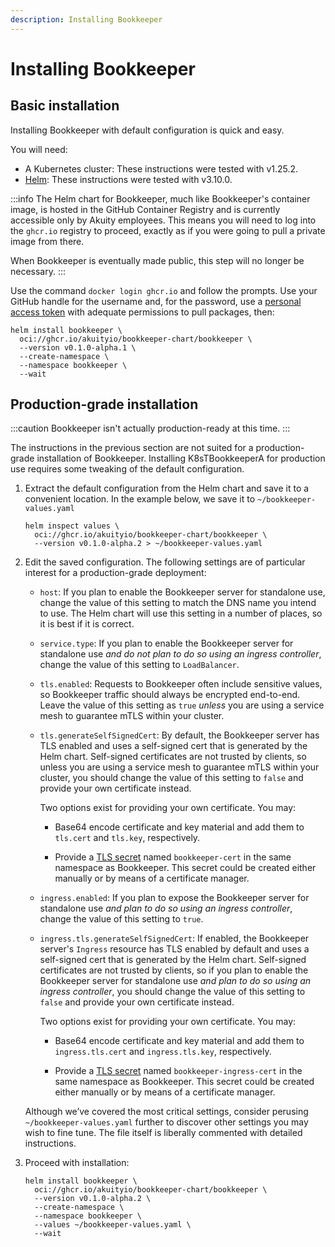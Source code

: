 ```yaml
---
description: Installing Bookkeeper
---
```


# Installing Bookkeeper

## Basic installation

Installing Bookkeeper with default configuration is quick and easy.

You will need:

* A Kubernetes cluster: These instructions were tested with v1.25.2.
* [Helm](https://helm.sh/docs/): These instructions were tested with v3.10.0.

:::info
The Helm chart for Bookkeeper, much like Bookkeeper's container image, is hosted
in the GitHub Container Registry and is currently accessible only by Akuity
employees. This means you will need to log into the `ghcr.io` registry to
proceed, exactly as if you were going to pull a private image from there.

When Bookkeeper is eventually made public, this step will no longer be
necessary.
:::

Use the command `docker login ghcr.io` and follow the prompts. Use your GitHub
handle for the username and, for the password, use a
[personal access token](https://github.com/settings/tokens) with adequate
permissions to pull packages, then:

```shell
helm install bookkeeper \
  oci://ghcr.io/akuityio/bookkeeper-chart/bookkeeper \
  --version v0.1.0-alpha.1 \
  --create-namespace \
  --namespace bookkeeper \
  --wait
```

## Production-grade installation

:::caution
Bookkeeper isn't actually production-ready at this time.
:::

The instructions in the previous section are not suited for a production-grade
installation of Bookkeeper. Installing K8sTBookkeeperA for production use
requires some tweaking of the default configuration.

1. Extract the default configuration from the Helm chart and save it to a
   convenient location. In the example below, we save it to
   `~/bookkeeper-values.yaml`

   ```shell
   helm inspect values \
     oci://ghcr.io/akuityio/bookkeeper-chart/bookkeeper \
     --version v0.1.0-alpha.2 > ~/bookkeeper-values.yaml
   ```

1. Edit the saved configuration. The following settings are of particular
   interest for a production-grade deployment:

    * `host`: If you plan to enable the Bookkeeper server for standalone use,
      change the value of this setting to match the DNS name you intend to use.
      The Helm chart will use this setting in a number of places, so it is best
      if it is correct.

    * `service.type`: If you plan to enable the Bookkeeper server for standalone
      use _and do not plan to do so using an ingress controller_, change the
      value of this setting to `LoadBalancer`.

    * `tls.enabled`: Requests to Bookkeeper often include sensitive values, so
      Bookkeeper traffic should always be encrypted end-to-end. Leave the value
      of this setting as `true` _unless_ you are using a service mesh to
      guarantee mTLS within your cluster.

    * `tls.generateSelfSignedCert`: By default, the Bookkeeper server has TLS
      enabled and uses a self-signed cert that is generated by the Helm chart.
      Self-signed certificates are not trusted by clients, so unless you are
      using a service mesh to guarantee mTLS within your cluster, you should
      change the value of this setting to `false` and provide your own
      certificate instead.

      Two options exist for providing your own certificate. You may:

      * Base64 encode certificate and key material and add them to `tls.cert`
        and `tls.key`, respectively.

      * Provide a
        [TLS secret](https://kubernetes.io/docs/concepts/configuration/secret/#tls-secrets)
        named `bookkeeper-cert` in the same namespace as Bookkeeper. This secret
        could be created either manually or by means of a certificate manager.

    * `ingress.enabled`: If you plan to expose the Bookkeeper server for
      standalone use _and plan to do so using an ingress controller_, change the
      value of this setting to `true`.

    * `ingress.tls.generateSelfSignedCert`: If enabled, the Bookkeeper server's
      `Ingress` resource has TLS enabled by default and uses a self-signed cert
      that is generated by the Helm chart. Self-signed certificates are not
      trusted by clients, so if you plan to enable the Bookkeeper server for
      standalone use _and plan to do so using an ingress controller_, you should
      change the value of this setting to `false` and provide your own
      certificate instead.

      Two options exist for providing your own certificate. You may:

      * Base64 encode certificate and key material and add them to
        `ingress.tls.cert` and `ingress.tls.key`, respectively.

      * Provide a
        [TLS secret](https://kubernetes.io/docs/concepts/configuration/secret/#tls-secrets)
        named `bookkeeper-ingress-cert` in the same namespace as Bookkeeper.
        This secret could be created either manually or by means of a
        certificate manager.

   Although we’ve covered the most critical settings, consider perusing
   `~/bookkeeper-values.yaml` further to discover other settings you may wish to
   fine tune. The file itself is liberally commented with detailed instructions.

1. Proceed with installation:

   ```shell
   helm install bookkeeper \
     oci://ghcr.io/akuityio/bookkeeper-chart/bookkeeper \
     --version v0.1.0-alpha.2 \
     --create-namespace \
     --namespace bookkeeper \
     --values ~/bookkeeper-values.yaml \
     --wait
   ```
